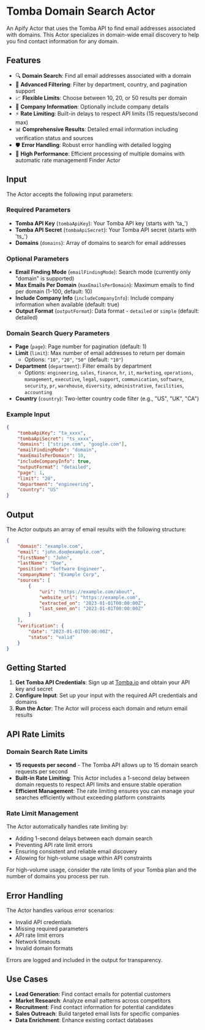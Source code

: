 # Tomba Domain Search Actor

An Apify Actor that uses the Tomba API to find email addresses associated with domains. This Actor specializes in domain-wide email discovery to help you find contact information for any domain.

## Features

- 🔍 **Domain Search**: Find all email addresses associated with a domain
- 🎯 **Advanced Filtering**: Filter by department, country, and pagination support
- 📈 **Flexible Limits**: Choose between 10, 20, or 50 results per domain
- 🏢 **Company Information**: Optionally include company details
- ⚡ **Rate Limiting**: Built-in delays to respect API limits (15 requests/second max)
- 📊 **Comprehensive Results**: Detailed email information including verification status and sources
- 🛡️ **Error Handling**: Robust error handling with detailed logging
- 🚀 **High Performance**: Efficient processing of multiple domains with automatic rate managementl Finder Actor

## Input

The Actor accepts the following input parameters:

### Required Parameters

- **Tomba API Key** (`tombaApiKey`): Your Tomba API key (starts with 'ta\_')
- **Tomba API Secret** (`tombaApiSecret`): Your Tomba API secret (starts with 'ts\_')
- **Domains** (`domains`): Array of domains to search for email addresses

### Optional Parameters

- **Email Finding Mode** (`emailFindingMode`): Search mode (currently only "domain" is supported)
- **Max Emails Per Domain** (`maxEmailsPerDomain`): Maximum emails to find per domain (1-100, default: 10)
- **Include Company Info** (`includeCompanyInfo`): Include company information when available (default: true)
- **Output Format** (`outputFormat`): Data format - `detailed` or `simple` (default: detailed)

### Domain Search Query Parameters

- **Page** (`page`): Page number for pagination (default: 1)
- **Limit** (`limit`): Max number of email addresses to return per domain
    - Options: `"10"`, `"20"`, `"50"` (default: `"10"`)
- **Department** (`department`): Filter emails by department
    - Options: `engineering`, `sales`, `finance`, `hr`, `it`, `marketing`, `operations`, `management`, `executive`, `legal`, `support`, `communication`, `software`, `security`, `pr`, `warehouse`, `diversity`, `administrative`, `facilities`, `accounting`
- **Country** (`country`): Two-letter country code filter (e.g., "US", "UK", "CA")

### Example Input

```json
{
    "tombaApiKey": "ta_xxxx",
    "tombaApiSecret": "ts_xxxx",
    "domains": ["stripe.com", "google.com"],
    "emailFindingMode": "domain",
    "maxEmailsPerDomain": 10,
    "includeCompanyInfo": true,
    "outputFormat": "detailed",
    "page": 1,
    "limit": "20",
    "department": "engineering",
    "country": "US"
}
```

## Output

The Actor outputs an array of email results with the following structure:

```json
{
    "domain": "example.com",
    "email": "john.doe@example.com",
    "firstName": "John",
    "lastName": "Doe",
    "position": "Software Engineer",
    "companyName": "Example Corp",
    "sources": [
        {
            "uri": "https://example.com/about",
            "website_url": "https://example.com",
            "extracted_on": "2023-01-01T00:00:00Z",
            "last_seen_on": "2023-01-01T00:00:00Z"
        }
    ],
    "verification": {
        "date": "2023-01-01T00:00:00Z",
        "status": "valid"
    }
}
```

## Getting Started

1. **Get Tomba API Credentials**: Sign up at [Tomba.io](https://tomba.io) and obtain your API key and secret
2. **Configure Input**: Set up your input with the required API credentials and domains
3. **Run the Actor**: The Actor will process each domain and return email results

## API Rate Limits

### Domain Search Rate Limits

- **15 requests per second** - The Tomba API allows up to 15 domain search requests per second
- **Built-in Rate Limiting**: This Actor includes a 1-second delay between domain requests to respect API limits and ensure stable operation
- **Efficient Management**: The rate limiting ensures you can manage your searches efficiently without exceeding platform constraints

### Rate Limit Management

The Actor automatically handles rate limiting by:

- Adding 1-second delays between each domain search
- Preventing API rate limit errors
- Ensuring consistent and reliable email discovery
- Allowing for high-volume usage within API constraints

For high-volume usage, consider the rate limits of your Tomba plan and the number of domains you process per run.

## Error Handling

The Actor handles various error scenarios:

- Invalid API credentials
- Missing required parameters
- API rate limit errors
- Network timeouts
- Invalid domain formats

Errors are logged and included in the output for transparency.

## Use Cases

- **Lead Generation**: Find contact emails for potential customers
- **Market Research**: Analyze email patterns across competitors
- **Recruitment**: Find contact information for potential candidates
- **Sales Outreach**: Build targeted email lists for specific companies
- **Data Enrichment**: Enhance existing contact databases
